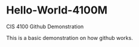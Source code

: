 # Hello-World-4100M
CIS 4100 Github Demonstration

This is a basic demonstration on how github works.
